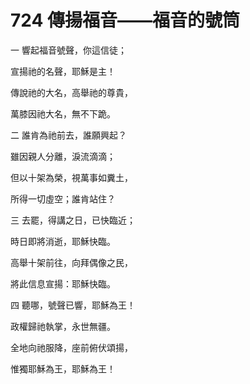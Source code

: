 # 724 傳揚福音――福音的號筒

一 響起福音號聲，你這信徒；

宣揚祂的名聲，耶穌是主！

傳說祂的大名，高舉祂的尊貴，

萬膝因祂大名，無不下跪。

二 誰肯為祂前去，誰願興起？

雖因親人分離，淚流滴滴；

但以十架為榮，視萬事如糞土，

所得一切虛空；誰肯站住？

三 去罷，得講之日，已快臨近；

時日即將消逝，耶穌快臨。

高舉十架前往，向拜偶像之民，

將此信息宣揚：耶穌快臨。

四 聽哪，號聲已響，耶穌為王！

政權歸祂執掌，永世無疆。

全地向祂服降，座前俯伏頌揚，

惟獨耶穌為王，耶穌為王！

